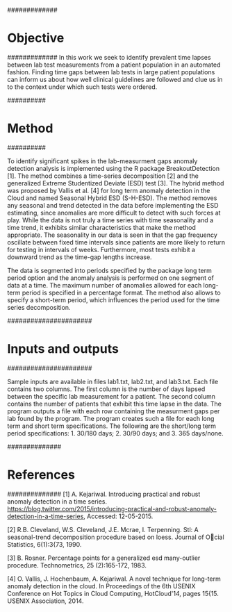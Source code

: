 #############
# Objective #
#############
In this work we seek to identify prevalent time lapses between lab test measurements from a patient 
population in an automated fashion. Finding time gaps between lab tests in large patient populations 
can inform us about how well clinical guidelines are followed and clue us in to the context under 
which such tests were ordered. 
 
##########
# Method #
##########

To identify significant spikes in the lab-measurment gaps anomaly detection analysis is implemented 
using the R package BreakoutDetection [1]. The method combines a time-series decomposition [2] and 
the generalized Extreme Studentized Deviate (ESD) test [3]. The hybrid method was proposed by Vallis 
et al. [4] for long term anomaly detection in the Cloud and named Seasonal Hybrid ESD (S-H-ESD). 
The method removes any seasonal and trend detected in the data before implementing the ESD 
estimating, since anomalies are more difficult to detect with such forces at play. While the data is 
not truly a time series with time seasonality and a time trend, it exhibits similar characteristics 
that make the method appropriate. The seasonality in our data is seen in that the gap frequency 
oscillate between fixed time intervals since patients are more likely to return for testing in 
intervals of weeks. Furthermore, most tests exhibit a downward trend as the time-gap lengths 
increase.  

The data is segmented into periods specified by the package long term period option and the anomaly
analysis is performed on one segment of data at a time. The maximum number of anomalies allowed for 
each long-term period is specified  in a percentage format. The method also allows to specify a 
short-term period, which influences the period used for the time series
decomposition.


######################
# Inputs and outputs #
######################

Sample inputs are available in files lab1.txt, lab2.txt, and lab3.txt. Each file contains two 
columns. The first column is the number of days lapsed between the specific lab measurement for a 
patient. The second column contains the number of patients that exhibit this time lapse in the data. 
The program outputs a file with each row containing the measurment gaps per lab found by the program. 
The program creates such a file for each long term and short term specifications. The following are the short/long term period specifications: 1.	30/180 days; 2.	30/90 days; and 3.	365 days/none.

##############
# References #
##############
[1] A. Kejariwal. Introducing practical and robust anomaly detection in a time series.
https://blog.twitter.com/2015/introducing-practical-and-robust-anomaly-detection-in-a-time-series,
Accessed: 12-05-2015.

[2] R.B. Cleveland, W.S. Cleveland, J.E. Mcrae, I. Terpenning. Stl: A seasonal-trend decomposition 
procedure based on loess. Journal of Ocial Statistics, 6(1):3{73, 1990.

[3] B. Rosner. Percentage points for a generalized esd many-outlier procedure. Technometrics, 25
(2):165-172, 1983.

[4] O. Vallis, J. Hochenbaum, A. Kejariwal. A novel technique for long-term anomaly detection in the
cloud. In Proceedings of the 6th USENIX Conference on Hot Topics in Cloud Computing, HotCloud'14,
pages 15{15. USENIX Association, 2014.


